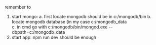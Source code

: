 remember to 
1. start mongo:
  a. first locate mongodb should be in c:/mongodb/bin
  b. locate mongodb database (in my case c:/mongodb_data  
  c. in cmd go with c:/mongodb/bin/mongod.exe --dbpath=c:/mongodb_data
3. start app: npm run dev should be enough
